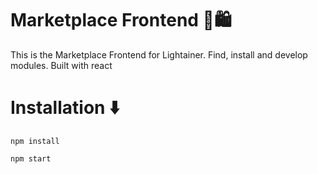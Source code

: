 # Marketplace Frontend 🛒🛍️
This is the Marketplace Frontend for Lightainer. Find, install and develop modules.
Built with react

# Installation ⬇️
```
npm install

npm start
```